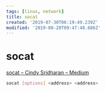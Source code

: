 ```yaml
---
tags: [linux, network]
title: socat
created: '2019-07-30T06:19:49.239Z'
modified: '2019-08-20T09:47:48.686Z'
---
```


# socat

[socat – Cindy Sridharan – Medium](https://medium.com/@copyconstruct/socat-29453e9fc8a6)

```sh
socat [options] <address> <address>
```
